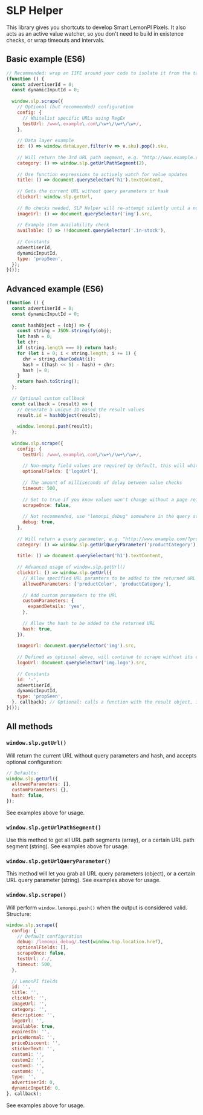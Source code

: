 # SLP Helper

This library gives you shortcuts to develop Smart LemonPI Pixels. It also acts as an active value
watcher, so you don't need to build in existence checks, or wrap timeouts and intervals.

## Basic example (ES6)

```javascript
// Recommended: wrap an IIFE around your code to isolate it from the target website
(function () {
  const advertiserId = 0;
  const dynamicInputId = 0;
  
  window.slp.scrape({
    // Optional (but recommended) configuration
    config: {
      // Whitelist specific URLs using RegEx
      testUrl: /www\.example\.com\/\w+\/\w+\/\w+/,
    },
    
    // Data layer example
    id: () => window.dataLayer.filter(v => v.sku).pop().sku,
    
    // Will return the 3rd URL path segment, e.g. "http://www.example.com/test/foo/bar/" -> "bar"
    category: () => window.slp.getUrlPathSegment(2),
    
    // Use function expressions to actively watch for value updates
    title: () => document.querySelector('h1').textContent,
    
    // Gets the current URL without query parameters or hash
    clickUrl: window.slp.getUrl,
    
    // No checks needed, SLP Helper will re-attempt silently until a non-empty value is returned
    imageUrl: () => document.querySelector('img').src,
    
    // Example item availability check
    available: () => !!document.querySelector('.in-stock'),
    
    // Constants
    advertiserId,
    dynamicInputId,
    type: 'propSeen',
  });
}());
```

## Advanced example (ES6)

```javascript
(function () {
  const advertiserId = 0;
  const dynamicInputId = 0;
  
  const hashObject = (obj) => {
    const string = JSON.stringify(obj);
    let hash = 0;
    let chr;
    if (string.length === 0) return hash;
    for (let i = 0; i < string.length; i += 1) {
      chr = string.charCodeAt(i);
      hash = ((hash << 5) - hash) + chr;
      hash |= 0;
    }
    return hash.toString();
  };
  
  // Optional custom callback
  const callback = (result) => {
    // Generate a unique ID based the result values
    result.id = hashObject(result);
    
    window.lemonpi.push(result);
  };
  
  window.slp.scrape({
    config: {
      testUrl: /www\.example\.com\/\w+\/\w+\/\w+/,
    
      // Non-empty field values are required by default, this will whitelist allowed empty fields
      optionalFields: ['logoUrl'],
    
      // The amount of milliseconds of delay between value checks
      timeout: 500,
    
      // Set to true if you know values won't change without a page refresh
      scrapeOnce: false,
    
      // Not recommended, use "lemonpi_debug" somewhere in the query string or hash instead
      debug: true,
    },
    
    // Will return a query parameter, e.g. "http://www.example.com/?productCategory=foo" -> "foo"
    category: () => window.slp.getUrlQueryParameter('productCategory'),
    
    title: () => document.querySelector('h1').textContent,
    
    // Advanced usage of window.slp.getUrl()
    clickUrl: () => window.slp.getUrl({
      // Allow specified URL paramters to be added to the returned URL
      allowedParameters: ['productColor', 'productCategory'],
      
      // Add custom parameters to the URL
      customParameters: {
        expandDetails: 'yes',
      },
      
      // Allow the hash to be added to the returned URL
      hash: true,
    }),
    
    imageUrl: document.querySelector('img').src,
    
    // Defined as optional above, will continue to scrape without its existence
    logoUrl: document.querySelector('img.logo').src,
    
    // Constants
    id: '-',
    advertiserId,
    dynamicInputId,
    type: 'propSeen',
  }, callback); // Optional: calls a function with the result object, instead of pushing to LemonPI
}());
```

## All methods

### `window.slp.getUrl()`

Will return the current URL without query parameters and hash, and accepts optional configuration:

```javascript
// Defaults:
window.slp.getUrl({
  allowedParameters: [],
  customParameters: {},
  hash: false,
});
```

See examples above for usage.

### `window.slp.getUrlPathSegment()`

Use this method to get all URL path segments (array), or a certain URL path segment (string). See
examples above for usage.

### `window.slp.getUrlQueryParameter()`

This method will let you grab all URL query parameters (object), or a certain URL query parameter
(string). See examples above for usage.

### `window.slp.scrape()`

Will perform `window.lemonpi.push()` when the output is considered valid. Structure:

```javascript
window.slp.scrape({
  config: {
    // Default configuration
    debug: /lemonpi_debug/.test(window.top.location.href),
    optionalFields: [],
    scrapeOnce: false,
    testUrl: /./,
    timeout: 500,
  },
  
  // LemonPI fields
  id: '',
  title: '',
  clickUrl: '',
  imageUrl: '',
  category: '',
  description: '',
  logoUrl: '',
  available: true,
  expiresOn: '',
  priceNormal: '',
  priceDiscount: '',
  stickerText: '',
  custom1: '',
  custom2: '',
  custom3: '',
  custom4: '',
  type: '',
  advertiserId: 0,
  dynamicInputId: 0,
}, callback);
```

See examples above for usage.